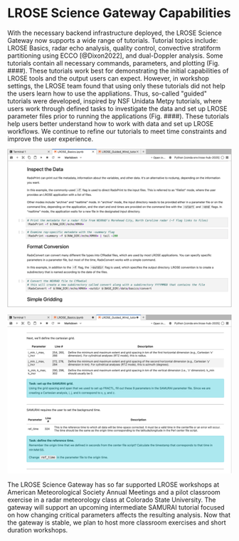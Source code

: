 # LROSE Science Gateway Capabilities

With the necessary backend infrastructure deployed, the LROSE Science Gateway now supports a wide range of tutorials. Tutorial topics include: LROSE Basics, radar echo analysis, quality control, convective stratiform partitioning using ECCO [@Dixon2022], and dual-Doppler analysis. Some tutorials contain all necessary commands, parameters, and plotting (Fig. ####). These tutorials work best for demonstrating the initial capabilities of LROSE tools and the output users can expect. However, in workshop settings, the LROSE team found that using only these tutorials did not help the users learn how to use the appliations. Thus, so-called "guided" tutorials were developed, inspired by NSF Unidata Metpy tutorials, where users work through defined tasks to investigate the data and set up LROSE parameter files prior to running the applications (Fig. ####). These tutorials help users better understand how to work with data and set up LROSE workflows. We continue to refine our tutorials to meet time constraints and improve the user experience.

![Filled Tutorial Example](../assets/lrose_canned_tutorial.png)

![LROSE Science Gateway](../assets/lrose_guided_tutorial.png)

The LROSE Science Gateway has so far supported LROSE workshops at American Meteorological Society Annual Meetings and a pilot classroom exercise in a radar meteorology class at Colorado State University. The gateway will support an upcoming intermediate SAMURAI tutorial focused on how changing critical parameters affects the resulting analysis. Now that the gateway is stable, we plan to host more classroom exercises and short duration workshops.

